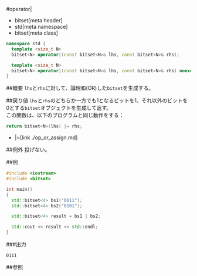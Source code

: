 #operator|
* bitset[meta header]
* std[meta namespace]
* bitset[meta class]

```cpp
namespace std {
  template <size_t N>
  bitset<N> operator|(const bitset<N>& lhs, const bitset<N>& rhs);          // C++03

  template <size_t N>
  bitset<N> operator|(const bitset<N>& lhs, const bitset<N>& rhs) noexcept; // C++11
}
```

##概要
`lhs`と`rhs`に対して、論理和(OR)した`bitset`を生成する。


##戻り値
`lhs`と`rhs`のどちらか一方でも1となるビットを1、それ以外のビットを0とする`bitset`オブジェクトを生成して返す。  
この関数は、以下のプログラムと同じ動作をする：

```cpp
return bitset<N>(lhs) |= rhs;
```
* |=[link ./op_or_assign.md]


##例外
投げない。


##例
```cpp
#include <iostream>
#include <bitset>

int main()
{
  std::bitset<4> bs1("0011");
  std::bitset<4> bs2("0101");

  std::bitset<4> result = bs1 | bs2;

  std::cout << result << std::endl;
}
```

###出力
```
0111
```


##参照

